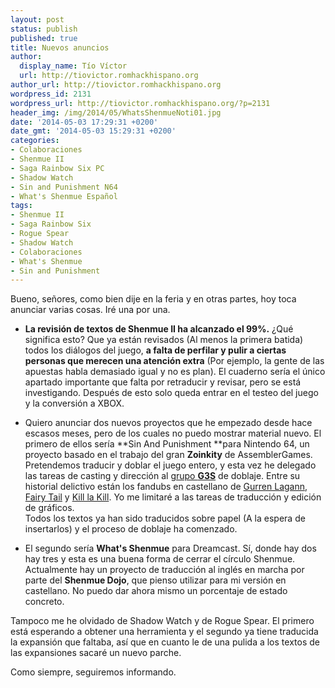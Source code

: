 ```yaml
---
layout: post
status: publish
published: true
title: Nuevos anuncios
author:
  display_name: Tío Víctor
  url: http://tiovictor.romhackhispano.org
author_url: http://tiovictor.romhackhispano.org
wordpress_id: 2131
wordpress_url: http://tiovictor.romhackhispano.org/?p=2131
header_img: /img/2014/05/WhatsShenmueNoti01.jpg
date: '2014-05-03 17:29:31 +0200'
date_gmt: '2014-05-03 15:29:31 +0200'
categories:
- Colaboraciones
- Shenmue II
- Saga Rainbow Six PC
- Shadow Watch
- Sin and Punishment N64
- What's Shenmue Español
tags:
- Shenmue II
- Saga Rainbow Six
- Rogue Spear
- Shadow Watch
- Colaboraciones
- What's Shenmue
- Sin and Punishment
---
```

Bueno, señores, como bien dije en la feria y en otras partes, hoy toca anunciar varias cosas. Iré una por una.

- **La revisión de textos de Shenmue II ha alcanzado el 99%.** ¿Qué significa esto? Que ya están revisados (Al menos la primera batida) todos los diálogos del juego, **a falta de perfilar y pulir a ciertas personas que merecen una atención extra** (Por ejemplo, la gente de las apuestas habla demasiado igual y no es plan). El cuaderno sería el único apartado importante que falta por retraducir y revisar, pero se está investigando. Después de esto solo queda entrar en el testeo del juego y la conversión a XBOX.

- Quiero anunciar dos nuevos proyectos que he empezado desde hace escasos meses, pero de los cuales no puedo mostrar material nuevo. El primero de ellos sería **Sin And Punishment **para Nintendo 64, un proyecto basado en el trabajo del gran **Zoinkity** de AssemblerGames.  
Pretendemos traducir y doblar el juego entero, y esta vez he delegado las tareas de casting y dirección al <a href="http://www.estudiosg3s.com/index.html" target="_blank">grupo <strong>G3S</strong></a> de doblaje. Entre su historial delictivo están los fandubs en castellano de <a href="http://www.estudiosg3s.com/Series/GurrenLagann/gurren_lagann.html" target="_blank">Gurren Lagann</a>, <a href="http://www.estudiosg3s.com/Series/FairyTail/fairy_tail.html" target="_blank">Fairy Tail</a> y <a href="http://www.estudiosg3s.com/Series/KillLaKill/kill_la_kill.html" target="_blank">Kill la Kill</a>. Yo me limitaré a las tareas de traducción y edición de gráficos.  
Todos los textos ya han sido traducidos sobre papel (A la espera de insertarlos) y el proceso de doblaje ha comenzado.

- El segundo sería **What's Shenmue** para Dreamcast. Sí, donde hay dos hay tres y esta es una buena forma de cerrar el círculo Shenmue. Actualmente hay un proyecto de traducción al inglés en marcha por parte del **Shenmue Dojo**, que pienso utilizar para mi versión en castellano. No puedo dar ahora mismo un porcentaje de estado concreto.

Tampoco me he olvidado de Shadow Watch y de Rogue Spear. El primero está esperando a obtener una herramienta y el segundo ya tiene traducida la expansión que faltaba, así que en cuanto le de una pulida a los textos de las expansiones sacaré un nuevo parche.

Como siempre, seguiremos informando.
